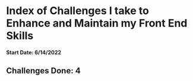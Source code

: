 # Index of Challenges I take to Enhance and Maintain my Front End Skills

#### Start Date: 6/14/2022

## Challenges Done: 4
